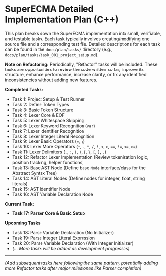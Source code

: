 # SuperECMA Detailed Implementation Plan (C++)

This plan breaks down the SuperECMA implementation into small, verifiable, and testable tasks. Each task typically involves creating/modifying one source file and a corresponding test file. Detailed descriptions for each task can be found in the `docs/plan/tasks/` directory (e.g., `docs/plan/tasks/task_001_project_setup.md`).

**Note on Refactoring:** Periodically, "Refactor" tasks will be included. These tasks are opportunities to review the code written so far, improve its structure, enhance performance, increase clarity, or fix any identified inconsistencies without adding new features.

**Completed Tasks:**

*   Task 1: Project Setup & Test Runner
*   Task 2: Define Token Types
*   Task 3: Basic Token Structure
*   Task 4: Lexer Core & EOF
*   Task 5: Lexer Whitespace Skipping
*   Task 6: Lexer Keyword Recognition (`var`)
*   Task 7: Lexer Identifier Recognition
*   Task 8: Lexer Integer Literal Recognition
*   Task 9: Lexer Basic Operators (`=`, `;`)
*   Task 10: Lexer More Operators (`+`, `-`, `*`, `/`, `!`, `<`, `>`, `==`, `!=`, `<=`, `>=`)
*   Task 11: Lexer Delimiters (`,`, `:`, `(`, `)`, `{`, `}`, `[`, `]`, `.`)
*   Task 12: Refactor Lexer Implementation (Review tokenization logic, position tracking, helper functions)
*   Task 13: Base AST Node (Define base `Node` interface/class for the Abstract Syntax Tree)
*   Task 14: AST Literal Nodes (Define nodes for integer, float, string literals)
*   Task 15: AST Identifier Node
*   Task 16: AST Variable Declaration Node

**Current Task:**

*   **Task 17: Parser Core & Basic Setup**

**Upcoming Tasks:**

*   Task 18: Parse Variable Declaration (No Initializer)
*   Task 19: Parse Integer Literal Expression
*   Task 20: Parse Variable Declaration (With Integer Initializer)
*   *(... More tasks will be added as development progresses)*

---

*(Add subsequent tasks here following the same pattern, potentially adding more Refactor tasks after major milestones like Parser completion)*
